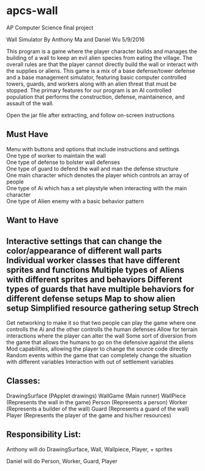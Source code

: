 # apcs-wall
AP Computer Science final project

Wall Simulator By Anthony Ma and Daniel Wu 5/9/2016

This program is a game where the player character builds and manages the building of a wall to keep an evil alien species from eating the village. The overall rules are that the player cannot directly build the wall or interact with the supplies or aliens. This game is a mix of a base defense/tower defense and a base management simulator, featuring basic computer controlled towers, guards, and workers along with an alien threat that must be stopped. The primary features for our program is an AI controlled population that performs the construction, defense, maintainence, and assault of the wall.

Open the jar file after extracting, and follow on-screen instructions

Must Have
-----------------------------------------------------------------------------------
Menu with buttons and options that include instructions and settings  
One type of worker to maintain the wall  
One type of defense to bolster wall defenses  
One type of guard to defend the wall and man the defense structure  
One main character which denotes the player which controls an array of people  
One type of Ai which has a set playstyle when interacting with the main character  
One type of Alien enemy with a basic behavior pattern  

Want to Have
-----------------------------------------------------------------------------------
Interactive settings that can change the color/appearance of different wall parts
Individual worker classes that have different sprites and functions
Multiple types of Aliens with different sprites and behaviors
Different types of guards that have multiple behaviors for different defense setups
Map to show alien setup 
Simplified resource gathering setup
Strech
-----------------------------------------------------------------------------------
Get networking to make it so that two people can play the game where one controlls the Ai and the other controlls the human defenses
Allow for terrain interactions where the player can alter the wall
Some sort of diversion from the game that allows the humans to go on the defensive against the aliens
Mod capabilities, allowing the player to change the source code directly
Random events within the game that can completely change the situation with different variables
Interaction with out of settlement variables 

Classes: 
-----------------------------------------------------------------------------------
DrawingSurface (PApplet drawings) 
WallGame (Main runner) 
WallPiece (Represents the wall in the game) 
Person (Represents a person) 
Worker (Represents a builder of the wall) 
Guard (Represents a guard of the wall) 
Player (Represents the player of the game and his/her resources) 

Responsibility List: 
-----------------------------------------------------------------------------------
Anthony will do DrawingSurface, Wall, Wallpiece, Player, + sprites 

Daniel will do Person, Worker, Guard, Player

